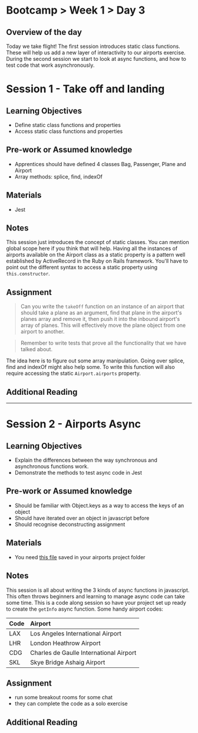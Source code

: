 # Bootcamp > Week 1 > Day 3

## Overview of the day

Today we take flight! The first session introduces static class functions. These will help us add a new layer of interactivity to our airports exercise. During the second session we start to look at async functions, and how to test code that work asynchronously.

# Session 1 - Take off and landing

## Learning Objectives

* Define static class functions and properties
* Access static class functions and properties

## Pre-work or Assumed knowledge

* Apprentices should have defined 4 classes Bag, Passenger, Plane and Airport
* Array methods: splice, find, indexOf

## Materials

* Jest

## Notes

This session just introduces the concept of static classes. You can mention global scope here if you think that will help. Having all the instances of airports available on the Airport class as a static property is a pattern well established by ActiveRecord in the Ruby on Rails framework. You'll have to point out the different syntax to access a static property using `this.constructor`.

## Assignment

> Can you write the `takeOff` function on an instance of an airport that should take a plane as an argument, find that plane in the airport's planes array and remove it, then push it into the inbound airport's array of planes. This will effectively move the plane object from one airport to another.

> Remember to write tests that prove all the functionality that we have talked about.

The idea here is to figure out some array manipulation. Going over splice, find and indexOf might also help some. To write this function will also require accessing the static `Airport.airports` property.

## Additional Reading

<hr/>

# Session 2 - Airports Async

## Learning Objectives

* Explain the differences between the way synchronous and asynchronous functions work.
* Demonstrate the methods to test async code in Jest

## Pre-work or Assumed knowledge

* Should be familiar with Object.keys as a way to access the keys of an object
* Should have iterated over an object in javascript before
* Should recognise deconstructing assignment

## Materials

* You need [this file](https://github.com/mwgg/Airports/blob/master/airports.json) saved in your airports project folder

## Notes

This session is all about writing the 3 kinds of async functions in javascript. This often throws beginners and learning to manage async code can take some time. This is a code along session so have your project set up ready to create the `getInfo` async function. Some handy airport codes:

|Code|Airport|
|:---|:------|
LAX|Los Angeles International Airport
LHR|London Heathrow Airport
CDG|Charles de Gaulle International Airport
SKL|Skye Bridge Ashaig Airport

## Assignment

* run some breakout rooms for some chat
* they can complete the code as a solo exercise

## Additional Reading